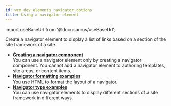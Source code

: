 ```yaml
---
id: wcm_dev_elements_navigator_options
title: Using a navigator element
---
```

import useBaseUrl from '@docusaurus/useBaseUrl';



Create a navigator element to display a list of links based on a section of the site framework of a site.

-   **[Creating a navigator component](wcm_dev_elements_navigator_creating.md)**  
You can use a navigator element only by creating a navigator component. You cannot add a navigator element to authoring templates, site areas, or content items.
-   **[Navigator formatting examples](wcm_dev_elements_navigator_design.md)**  
You use HTML to format the layout of a navigator.
-   **[Navigator type examples](wcm_dev_elements_navigator_types.md)**  
You can use navigator elements to display different sections of a site framework in different ways.

